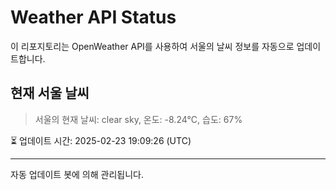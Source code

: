 
# Weather API Status

이 리포지토리는 OpenWeather API를 사용하여 서울의 날씨 정보를 자동으로 업데이트합니다.

## 현재 서울 날씨
> 서울의 현재 날씨: clear sky, 온도: -8.24°C, 습도: 67%

⏳ 업데이트 시간: 2025-02-23 19:09:26 (UTC)

---
자동 업데이트 봇에 의해 관리됩니다.
